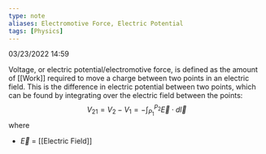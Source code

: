 ```yaml
---
type: note
aliases: Electromotive Force, Electric Potential
tags: [Physics]
---
```

03/23/2022 14:59

 

Voltage, or electric potential/electromotive force, is defined as the amount of [[Work]] required to move a charge between two points in an electric field. This is the difference in electric potential between two points, which can be found by integrating over the electric field between the points:
$$
V_{21}=V_2-V_1=-\int_{P_1}^{P_2}\vec{E}\cdot d\vec{l}
$$
where
- $\vec{E}$ = [[Electric Field]]

